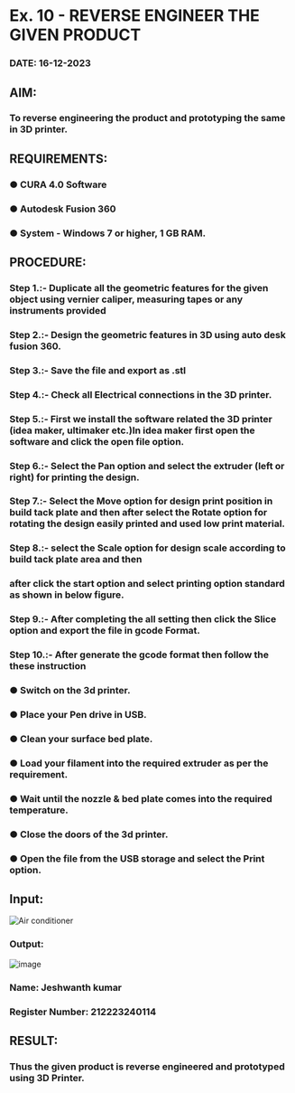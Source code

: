 # Ex. 10 - REVERSE ENGINEER THE GIVEN PRODUCT

### DATE: 16-12-2023

## AIM: 
### To reverse engineering the product and prototyping the same in 3D printer.

## REQUIREMENTS:
### ●	CURA 4.0 Software
### ●	 Autodesk Fusion 360
### ●	 System - Windows 7 or higher, 1 GB RAM.

## PROCEDURE:
### Step 1.:- Duplicate all the geometric features for the given object using vernier caliper, measuring tapes or any instruments provided
### Step 2.:- Design the geometric features in 3D using auto desk fusion 360.
### Step 3.:- Save the file and export as .stl
### Step 4.:- Check all Electrical connections in the 3D printer.
### Step 5.:- First we install the software related the 3D printer (idea maker, ultimaker etc.)In idea maker first open the software and click the open file option.
### Step 6.:- Select the Pan option and select the extruder (left or right) for printing the design.
### Step 7.:- Select the Move option for design print position in build tack plate and then after select the Rotate option for rotating the design easily printed and used low print material.
### Step 8.:- select the Scale option for design scale according to build tack plate area and then
### after click the start option and select printing option standard as shown in below figure.
### Step 9.:- After completing the all setting then click the Slice option and export the file in gcode Format.
### Step 10.:- After generate the gcode format then follow the these instruction 
  ###   ●	Switch on the 3d printer.
  ###   ●	Place your Pen drive in USB.
  ###   ●	Clean your surface bed plate.
  ###   ●	Load your filament into the required extruder as per the requirement.
  ###   ●	Wait until the nozzle & bed plate comes into the required temperature.
  ###   ●	Close the doors of the 3d printer.
  ###   ●	Open the file from the USB storage and select the Print option.

## Input:
![Air conditioner](https://github.com/Jeshwanthkumarpayyavula/Ex.-10---REVERSE-ENGINEER-THE-GIVEN-PRODUCT/assets/145742402/a01dcaca-e796-46ec-aea8-0e33c71b4da7)



### Output:
![image](https://github.com/Jeshwanthkumarpayyavula/Ex.-10---REVERSE-ENGINEER-THE-GIVEN-PRODUCT/assets/145742402/3a2c1315-2de3-4301-b679-f17200a4fd73)



### Name: Jeshwanth kumar
### Register Number: 212223240114

## RESULT:
###   Thus the given product is reverse engineered and prototyped using 3D Printer.
